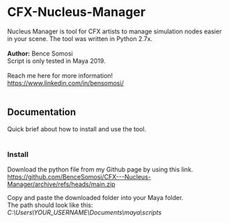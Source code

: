 # CFX-Nucleus-Manager
Nucleus Manager is tool for CFX artists to manage simulation nodes easier in your scene. The tool was written in Python 2.7x.
<br>
<br>
**Author:** Bence Somosi
<br>
Script is only tested in Maya 2019.
<br>
<br>
Reach me here for more information! https://www.linkedin.com/in/bensomosi/
<br>
<br>
## Documentation
Quick brief about how to install and use the tool.
<br>
<br>
### Install
Download the python file from my Github page by using this link. https://github.com/BenceSomosi/CFX---Nucleus-Manager/archive/refs/heads/main.zip

Copy and paste the downloaded folder into your Maya folder.
<br>
The path should look like this: *C:\Users\YOUR_USERNAME\Documents\maya\scripts*
<br>


